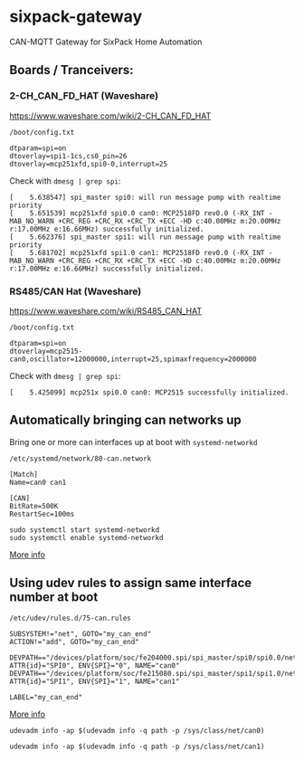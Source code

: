 # sixpack-gateway
CAN-MQTT Gateway for SixPack Home Automation

## Boards / Tranceivers:

### 2-CH_CAN_FD_HAT (Waveshare)

https://www.waveshare.com/wiki/2-CH_CAN_FD_HAT

`/boot/config.txt`
```text
dtparam=spi=on
dtoverlay=spi1-1cs,cs0_pin=26
dtoverlay=mcp251xfd,spi0-0,interrupt=25
```

Check with `dmesg | grep spi`:

```text
[    5.638547] spi_master spi0: will run message pump with realtime priority
[    5.651539] mcp251xfd spi0.0 can0: MCP2518FD rev0.0 (-RX_INT -MAB_NO_WARN +CRC_REG +CRC_RX +CRC_TX +ECC -HD c:40.00MHz m:20.00MHz r:17.00MHz e:16.66MHz) successfully initialized.
[    5.662376] spi_master spi1: will run message pump with realtime priority
[    5.681702] mcp251xfd spi1.0 can1: MCP2518FD rev0.0 (-RX_INT -MAB_NO_WARN +CRC_REG +CRC_RX +CRC_TX +ECC -HD c:40.00MHz m:20.00MHz r:17.00MHz e:16.66MHz) successfully initialized.
```

### RS485/CAN Hat (Waveshare)

https://www.waveshare.com/wiki/RS485_CAN_HAT


`/boot/config.txt`
```text
dtparam=spi=on
dtoverlay=mcp2515-can0,oscillator=12000000,interrupt=25,spimaxfrequency=2000000
```

Check with `dmesg | grep spi`:

```text
[    5.425099] mcp251x spi0.0 can0: MCP2515 successfully initialized.
```

## Automatically bringing can networks up

Bring one or more can interfaces up at boot with `systemd-networkd`

`/etc/systemd/network/80-can.network`

```text
[Match]
Name=can0 can1

[CAN]
BitRate=500K
RestartSec=100ms
```

```shell
sudo systemctl start systemd-networkd
sudo systemctl enable systemd-networkd
```

[More info](https://www.pragmaticlinux.com/2021/07/automatically-bring-up-a-socketcan-interface-on-boot/)

## Using udev rules to assign same interface number at boot

`/etc/udev/rules.d/75-can.rules`

```text
SUBSYSTEM!="net", GOTO="my_can_end"
ACTION!="add", GOTO="my_can_end"

DEVPATH=="/devices/platform/soc/fe204000.spi/spi_master/spi0/spi0.0/net/can?", ATTR{id}="SPI0", ENV{SPI}="0", NAME="can0"
DEVPATH=="/devices/platform/soc/fe215080.spi/spi_master/spi1/spi1.0/net/can?", ATTR{id}="SPI1", ENV{SPI}="1", NAME="can1"

LABEL="my_can_end"
```
[More info](https://raspberrypi.stackexchange.com/questions/76370/link-spidev-and-can-device)

`udevadm info -ap $(udevadm info -q path -p /sys/class/net/can0)`

`udevadm info -ap $(udevadm info -q path -p /sys/class/net/can1)`
